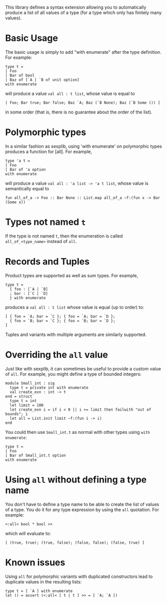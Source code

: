This library defines a syntax extension allowing you to automatically
produce a list of all values of a type (for a type which only has
finitely many values).

Basic Usage
===========

The basic usage is simply to add "with enumerate" after the type
definition.  For example:

    type t =
    | Foo
    | Bar of bool
    | Baz of [`A | `B of unit option]
    with enumerate

will produce a value `val all : t list`, whose value is equal to

    [ Foo; Bar true; Bar false; Baz `A; Baz (`B None); Baz (`B Some ()) ]

in some order (that is, there is no guarantee about the order of the list).

Polymorphic types
=================

In a similar fashion as sexplib, using 'with enumerate' on polymorphic
types produces a function for [all].  For example,

    type 'a t =
    | Foo
    | Bar of 'a option
    with enumerate

will produce a value `val all : 'a list -> 'a t list`, whose value is
semantically equal to

    fun all_of_a -> Foo :: Bar None :: List.map all_of_a ~f:(fun x -> Bar (Some x))

Types not named `t`
===================

If the type is not named `t`, then the enumeration is called
`all_of_<type_name>` instead of `all`.

Records and Tuples
==================

Product types are supported as well as sum types.  For example,

    type t =
      { foo : [`A | `B]
      ; bar : [`C | `D]
      } with enumerate

produces a `val all : t list` whose value is equal (up to order) to:

    [ { foo = `A; bar = `C }; { foo = `A; bar = `D };
      { foo = `B; bar = `C }; { foo = `B; bar = `D };
    ]

Tuples and variants with multiple arguments are similarly supported.

Overriding the `all` value
==========================

Just like with sexplib, it can sometimes be useful to provide a custom
value of `all`.  For example, you might define a type of bounded
integers:

    module Small_int : sig
      type t = private int with enumerate
      val create_exn : int -> t
    end = struct
      type t = int
      let limit = 100
      let create_exn i = if i < 0 || i >= limit then failwith "out of bounds"; i
      let all = List.init limit ~f:(fun i -> i)
    end

You could then use `Small_int.t` as normal with other types using
`with enumerate`:

    type t =
    | Foo
    | Bar of Small_int.t option
    with enumerate    

Using `all` without defining a type name
========================================

You don't have to define a type name to be able to create the list of
values of a type. You do it for any type expression by using the `all`
quotation. For example:

    <:all< bool * bool >>

which will evaluate to:

    [ (true, true); (true, false); (false, false); (false, true) ]

Known issues
============

Using `all` for polymorphic variants with duplicated constructors lead
to duplicate values in the resulting lists:

    type t = [ `A ] with enumerate
    let () = assert (<:all< [ t | t ] >> = [ `A; `A ])


